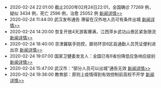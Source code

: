 - 2020-02-24 22:01:00  截止2020年02月24日22:01，全国确诊 77269 例，疑似 3434 例，死亡 2596 例，治愈 25052 例  [新闻详情>>](https://github.com/AlbertGithubHome/ChineseVictory/blob/master/PneumoniaMap/20200224220100.jpg)
- 2020-02-24 11:44:00  武汉发布通告 滞留在汉外地人员可有条件出城  [新闻详情>>](http://news.sina.com.cn/o/2020-02-24/doc-iimxxstf3930978.shtml)
- 2020-02-24 14:20:00  恢复开放4天游客爆满，江西萍乡武功山景区紧急限流  [新闻详情>>](https://tech.sina.com.cn/roll/2020-02-24/doc-iimxxstf3966854.shtml)
- 2020-02-24 18:40:00  京津冀联手防控，廊坊环京6区县通勤人员凭证便利进出京  [新闻详情>>](http://news.sina.com.cn/c/2020-02-24/doc-iimxyqvz5477375.shtml)
- 2020-02-24 19:07:00  国家卫健委发言人：全国已有6省份降低应急响应级别  [新闻详情>>](http://mil.news.sina.com.cn/2020-02-24/doc-iimxxstf4042857.shtml)
- 2020-02-24 15:47:00  武汉市：“部分人员可以出城”通告无效  [新闻详情>>](http://finance.sina.com.cn/china/gncj/2020-02-24/doc-iimxyqvz5446933.shtml)
- 2020-02-24 19:36:00  教育部：原则上疫情得到有效控制前高校不开学  [新闻详情>>](https://edu.sina.cn/2020-02-24/detail-iimxxstf4049918.d.html)
